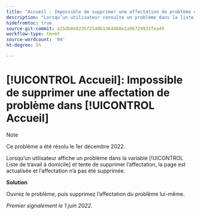 ```yaml
---
title: "Accueil : Impossible de supprimer une affectation de problème dans Accueil"
description: "Lorsqu’un utilisateur consulte un problème dans la liste des tâches domestiques et tente de supprimer l’affectation, la page est actualisée et l’affectation n’a pas été supprimée."
hidefromtoc: true
source-git-commit: a25db8e8235f2140b1364d60e2a96729931fea49
workflow-type: tm+mt
source-wordcount: '94'
ht-degree: 5%

---
```



# [!UICONTROL Accueil]: Impossible de supprimer une affectation de problème dans [!UICONTROL Accueil]

>[!NOTE]
>
>Ce problème a été résolu le 1er décembre 2022.

Lorsqu’un utilisateur affiche un problème dans la variable [!UICONTROL Liste de travail à domicile] et tente de supprimer l’affectation, la page est actualisée et l’affectation n’a pas été supprimée.

**Solution**

Ouvrez le problème, puis supprimez l’affectation du problème lui-même.

_Premier signalement le 1 juin 2022._


